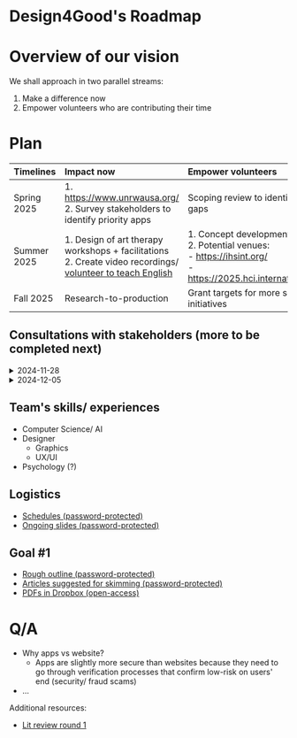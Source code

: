 # Design4Good's Roadmap 

# Overview of our vision 

We shall approach in two parallel streams:
1) Make a difference now
2) Empower volunteers who are contributing their time

# Plan

| Timelines | Impact now | Empower volunteers |
| :-- | :-- | :-- |
| Spring 2025 | 1. https://www.unrwausa.org/ <br>2. Survey stakeholders to identify priority apps | Scoping review to identify gaps |
| Summer 2025 | 1. Design of art therapy workshops + facilitations <br> 2. Create video recordings/ [volunteer to teach English](https://www.govolunteerinpalestine.org/volunteer-to-teach-english-online-to-palestinians/)  | 1. Concept development <br>2. Potential venues: <br>- https://ihsint.org/ <br>- https://2025.hci.international/ |
| Fall 2025 | Research-to-production | Grant targets for more social initiatives |


## Consultations with stakeholders (more to be completed next)

<details>

<summary>2024-11-28</summary>

# Assistant professor from UBC  
- Workshops 4 Gaza
- eSIMS
- Journalists

</details>


<details>

<summary>2024-12-05</summary>

# Assistant professor from Middle East

- "No light; difficult to learn"
- Living in tents
- No radio communication
- Minimal network connectivity (not even 3G)
- Volunteered to teach students needing to graduate with difficult conditions
  - Relied on phones to continue education at limited capacity
  - Being absent due to attacks, family traumas, deaths 
  - Walked two hours just to get phone charged 
  - Difficult to post grades

- Resources shared:
  - https://www.birzeit.edu/en/the-world-sides-with-gaza/ontario-teachers-sign-petition-against-their-pension-plans-being-used
  - https://www.unrwausa.org/

</details>


##  Team's skills/ experiences

- Computer Science/ AI
- Designer
  - Graphics
  - UX/UI
- Psychology (?)

  
## Logistics

- [Schedules (password-protected)](https://docs.google.com/spreadsheets/d/1cJEKXi2-V47BDSKH-w2vzXvwWTIgdLD41aiQXKUoUM8/)
- [Ongoing slides (password-protected)](https://docs.google.com/presentation/d/1XDorVtJKzIesXw_CeHRsWrYiCJBIfMaJjshK773Iu88/edit?usp=sharing)

## Goal #1

- [Rough outline (password-protected)](https://docs.google.com/document/d/1hRCyh38mt3Hh3xnGHLtbymYqVT-dNBVnoEkKI0N1B4o/edit?tab=t.0)
- [Articles suggested for skimming (password-protected)](https://docs.google.com/spreadsheets/d/15XVV9Gft55vGiOiqgdYDs7vaiG0c76dhH9ik2VIMUaw/edit?gid=1892393867#gid=1892393867)
- [PDFs in Dropbox (open-access)](https://www.dropbox.com/scl/fo/6jv48s29nt9k08x3oi6nj/ABnVQc8saa8h7MqXMYCi6cc?rlkey=78x8rhn2i2llup790ywbo3od6&e=1&st=aoh2sbu5&dl=0)


# Q/A

- Why apps vs website?
   - Apps are slightly more secure than websites because they need to go through verification processes that confirm low-risk on users' end (security/ fraud scams)
- ...  

Additional resources:
- [Lit review round 1](https://docs.google.com/spreadsheets/d/1HNcaC9yg6Xmmo-ryXjKRIl9IXfYIR1gS0rllqSyQVhQ/)
